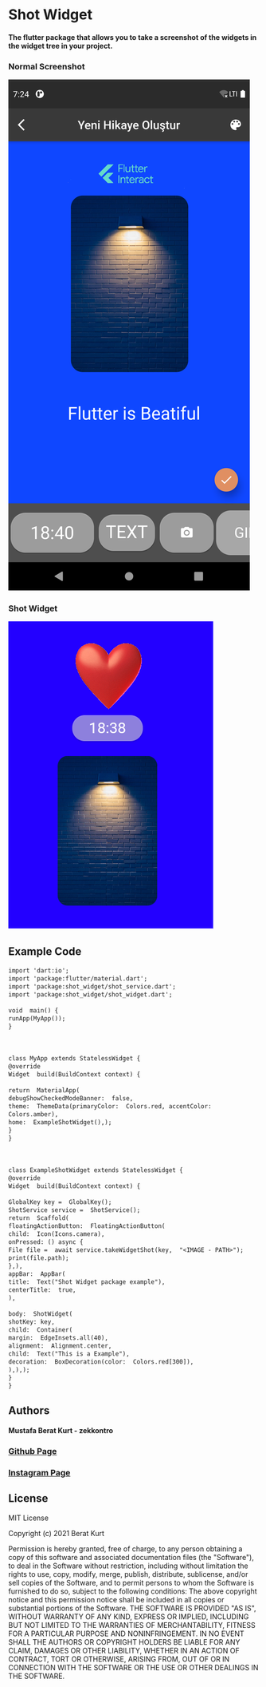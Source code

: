 # Shot Widget

#### The flutter package that allows you to take a screenshot of the widgets in the widget tree in your project.

### Normal Screenshot
![Normal Screenshot](https://github.com/zekkontro/widget_shot/blob/main/screenshots/normal_screenshot.png?raw=true)

### Shot Widget

![ShotWidget](https://github.com/zekkontro/widget_shot/blob/main/screenshots/shot_widget.png?raw=true)

## Example Code

    import 'dart:io';
	import 'package:flutter/material.dart';
	import 'package:shot_widget/shot_service.dart';
	import 'package:shot_widget/shot_widget.dart';

	void  main() {
	runApp(MyApp());
	}

	  

	class MyApp extends StatelessWidget {
	@override
	Widget  build(BuildContext context) {
	
	return  MaterialApp(
	debugShowCheckedModeBanner:  false,
	theme:  ThemeData(primaryColor:  Colors.red, accentColor:  Colors.amber),
	home:  ExampleShotWidget(),);
	}
	}

	  

	class ExampleShotWidget extends StatelessWidget {
	@override
	Widget  build(BuildContext context) {
	
	GlobalKey key =  GlobalKey();
	ShotService service =  ShotService();
	return  Scaffold(
	floatingActionButton:  FloatingActionButton(
	child:  Icon(Icons.camera),
	onPressed: () async {
	File file =  await service.takeWidgetShot(key,  "<IMAGE - PATH>");
	print(file.path);
	},),
	appBar:  AppBar(
	title:  Text("Shot Widget package example"),
	centerTitle:  true,
	),

	body:  ShotWidget(
	shotKey: key,
	child:  Container(
	margin:  EdgeInsets.all(40),
	alignment:  Alignment.center,
	child:  Text("This is a Example"),
	decoration:  BoxDecoration(color:  Colors.red[300]),
	),),);
	}
	}
## Authors

#### Mustafa Berat Kurt - zekkontro
### [Github Page](https://github.com/zekkontro)
### [Instagram Page](https://www.instagram.com/brtwlf/)

## License

MIT License

Copyright (c) 2021 Berat Kurt

Permission is hereby granted, free of charge, to any person obtaining a copy
of this software and associated documentation files (the "Software"), to deal
in the Software without restriction, including without limitation the rights
to use, copy, modify, merge, publish, distribute, sublicense, and/or sell
copies of the Software, and to permit persons to whom the Software is
furnished to do so, subject to the following conditions:
The above copyright notice and this permission notice shall be included in all
copies or substantial portions of the Software.
THE SOFTWARE IS PROVIDED "AS IS", WITHOUT WARRANTY OF ANY KIND, EXPRESS OR
IMPLIED, INCLUDING BUT NOT LIMITED TO THE WARRANTIES OF MERCHANTABILITY,
FITNESS FOR A PARTICULAR PURPOSE AND NONINFRINGEMENT. IN NO EVENT SHALL THE
AUTHORS OR COPYRIGHT HOLDERS BE LIABLE FOR ANY CLAIM, DAMAGES OR OTHER
LIABILITY, WHETHER IN AN ACTION OF CONTRACT, TORT OR OTHERWISE, ARISING FROM,
OUT OF OR IN CONNECTION WITH THE SOFTWARE OR THE USE OR OTHER DEALINGS IN THE
SOFTWARE.
